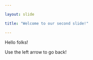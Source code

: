 ```yaml
---

layout: slide

title: "Welcome to our second slide!"

---
```


Hello folks!

Use the left arrow to go back!
